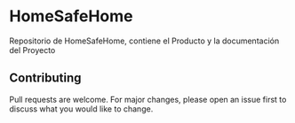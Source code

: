 # HomeSafeHome

Repositorio de HomeSafeHome, contiene el Producto y la documentación del Proyecto

## Contributing
Pull requests are welcome. For major changes, please open an issue first to discuss what you would like to change.
